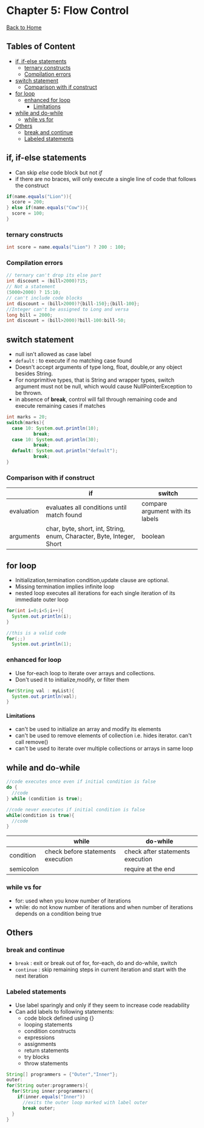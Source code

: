 # Chapter 5: Flow Control <!-- omit in toc -->

[Back to Home](../Readme.md)

## Tables of Content <!-- omit in toc -->

- [if, if-else statements](#if-if-else-statements)
  - [ternary constructs](#ternary-constructs)
  - [Compilation errors](#compilation-errors)
- [switch statement](#switch-statement)
  - [Comparison with if construct](#comparison-with-if-construct)
- [for loop](#for-loop)
  - [enhanced for loop](#enhanced-for-loop)
    - [Limitations](#limitations)
- [while and do-while](#while-and-do-while)
  - [while vs for](#while-vs-for)
- [Others](#others)
  - [break and continue](#break-and-continue)
  - [Labeled statements](#labeled-statements)

## if, if-else statements

- Can skip *else* code block but not *if*
- if there are no braces, will only execute a single line of code that follows the construct

``` java
if(name.equals("Lion")){
  score = 200;
} else if(name.equals("Cow")){
  score = 100;
}
```

### ternary constructs

``` java
int score = name.equals("Lion") ? 200 : 100;
```

### Compilation errors

``` java
// ternary can't drop its else part
int discount = (bill>2000)?15;
// Not a statement
(5000>2000) ? 15:10;
// can't include code blocks
int discount = (bill>2000)?{bill-150};{bill-100};
//Integer can't be assigned to Long and versa
long bill = 2000;
int discount = (bill>2000)?bill-100:bill-50;
```

## switch statement

- null isn't allowed as case label
- `default` : to execute if no matching case found
- Doesn't accept arguments of type long, float, double,or any object besides String.
- For nonprimitive types, that is String and wrapper types, switch argument must not be null, which would cause NullPointerException to be thrown.
- in absence of **break**, control will fall through remaining code and execute remaining cases if matches

``` java
int marks = 20;
switch(marks){
  case 10: System.out.println(10);
          break;
  case 10: System.out.println(30);
          break;
  default: System.out.println("default");
          break;
}
```

### Comparison with if construct

||if|switch|
|-|-|-|
|evaluation|evaluates all conditions until match found|compare argument with its labels|
|arguments|char, byte, short, int, String, enum, Character, Byte, Integer, Short|boolean|

## for loop

- Initialization,termination condition,update clause are optional.
- Missing termination implies infinite loop
- nested loop executes all iterations for each single iteration of its immediate outer loop

``` java
for(int i=0;i<5;i++){
  System.out.println(i);
}

//this is a valid code
for(;;)
  System.out.println(1);
```

### enhanced for loop

- Use for-each loop to iterate over arrays and collections.
- Don't used it to initialize,modify, or filter them

``` java
for(String val : myList){
  System.out.println(val);
}
```

#### Limitations

- can't be used to initialize an array and modify its elements
- can't be used to remove elements of collection i.e. hides iterator. can't call remove()
- can't be used to iterate over multiple collections or arrays in same loop

## while and do-while

``` java
//code executes once even if initial condition is false
do {
  //code
} while (condition is true);

//code never executes if initial condition is false
while(condition is true){
  //code
}
```

||while|do-while|
|-|-|-|
|condition|check before statements execution|check after statements execution|
|semicolon||require at the end|

### while vs for

- for: used when you know number of iterations
- while: do not know number of iterations and when number of iterations depends on a condition being true

## Others

### break and continue

- `break` : exit or break out of for, for-each, do and do-while, switch
- `continue` : skip remaining steps in current iteration and start with the next iteration

### Labeled statements

- Use label sparingly and only if they seem to increase code readability
- Can add labels to following statements:
  - code block defined using {}
  - looping statements
  - condition constructs
  - expressions
  - assignments
  - return statements
  - try blocks
  - throw statements
  
``` java
String[] programmers = {"Outer","Inner"};
outer:
for(String outer:programmers){
  for(String inner:programmers){
    if(inner.equals("Inner"))
      //exits the outer loop marked with label outer
      break outer;
  }
}
```